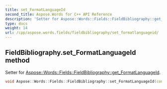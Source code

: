 ```yaml
---
title: set_FormatLanguageId
second_title: Aspose.Words for C++ API Reference
description: 'Setter for Aspose::Words::Fields::FieldBibliography::get_FormatLanguageId.'
type: docs
weight: 14
url: /cpp/aspose.words.fields/fieldbibliography/set_formatlanguageid/
---
```

## FieldBibliography.set_FormatLanguageId method


Setter for [Aspose::Words::Fields::FieldBibliography::get_FormatLanguageId](../get_formatlanguageid/).

```cpp
void Aspose::Words::Fields::FieldBibliography::set_FormatLanguageId(const System::String &value)
```

